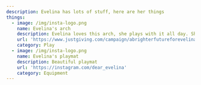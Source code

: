 ```yaml
---
description: Evelina has lots of stuff, here are her things
things:
  - image: /img/insta-logo.png
    name: Evelina's arch
    description: Evelina loves this arch, she plays with it all day. She plays with in the morning and in the afternoon. 
    url: 'https://www.justgiving.com/campaign/abrighterfutureforevelina'
    category: Play
  - image: /img/insta-logo.png
    name: Evelina's playmat
    description: Beautiful playmat
    url: 'https://instagram.com/dear_evelina'
    category: Equipment
---
```


